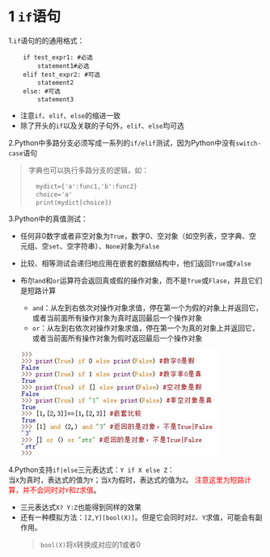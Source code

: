<!--
    作者：华校专
    email: huaxz1986@163.com
**  本文档可用于个人学习目的，不得用于商业目的  **
-->
# 1 `if`语句
1.`if`语句的的通用格式：

```
	if test_expr1: #必选
		statement1#必选
	elif test_expr2: #可选
		statement2
	else: #可选
		statement3
```

* 注意`if`、`elif`、`else`的缩进一致
* 除了开头的`if`以及关联的子句外，`elif`、`else`均可选

2.Python中多路分支必须写成一系列的`if/elif`测试，因为Python中没有`switch-case`语句
>字典也可以执行多路分支的逻辑，如：
>
>```
>	mydict={'a':func1,'b':func2}
>	choice='a'
>	print(mydict[choice])
>```

3.Python中的真值测试：

* 任何非0数字或者非空对象为`True`，数字0、空对象（如空列表，空字典、空元组、空`set`、空字符串）、`None`对象为`False`
* 比较、相等测试会递归地应用在嵌套的数据结构中，他们返回`True`或`False`
* 布尔`and`和`or`运算符会返回真或假的操作对象，而不是`True`或`Flase`，并且它们是短路计算
	* `and`：从左到右依次对操作对象求值，停在第一个为假的对象上并返回它，或者当前面所有操作对象为真时返回最后一个操作对象
	* `or`：从左到右依次对操作对象求值，停在第一个为真的对象上并返回它，或者当前面所有操作对象为假时返回最后一个操作对象

  ![Python中的真假测试](../imgs/python_13_1.JPG)

4.Python支持`if|else`三元表达式：`Y if X else Z`：  
  当`X`为真时，表达式的值为`Y`；当`X`为假时，表达式的值为`Z`。
  <font color='red'>注意这里为短路计算，并不会同时对`Y`和`Z`求值</font>。

* 三元表达式`X? Y:Z`也能得到同样的效果
* 还有一种模拟方法：`[Z,Y][bool(X)]`。但是它会同时对`Z`、`Y`求值，可能会有副作用。
	> `bool(X)`将`X`转换成对应的1或者0
	

